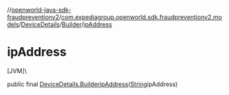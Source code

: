 //[openworld-java-sdk-fraudpreventionv2](../../../../index.md)/[com.expediagroup.openworld.sdk.fraudpreventionv2.models](../../index.md)/[DeviceDetails](../index.md)/[Builder](index.md)/[ipAddress](ip-address.md)

# ipAddress

[JVM]\

public final [DeviceDetails.Builder](index.md)[ipAddress](ip-address.md)([String](https://docs.oracle.com/javase/8/docs/api/java/lang/String.html)ipAddress)
